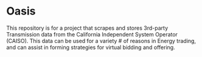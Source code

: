 # Oasis


This repository is for a project that scrapes and stores 3rd-party Transmission data from the California Independent System Operator (CAISO). This data can be used for a variety # of reasons in Energy trading, and can assist in forming strategies for virtual bidding and offering.
